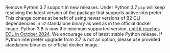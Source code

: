 Remove Python 3.7 support in new releases.
Under Python 3.7 `pip` will keep resolving the latest version of the package that supports active interpreter.
This change comes at benefit of using newer versions of B2 CLI dependencies in `b2` standalone binary as well as in the official docker image.
Python 3.8 is now the minimum supported version, [until it reaches EOL in October 2024](https://devguide.python.org/versions/).
We encourage use of latest stable Python release.
If Python interpreter upgrade from 3.7 is not an option, please use provided standalone binaries or official docker image.

